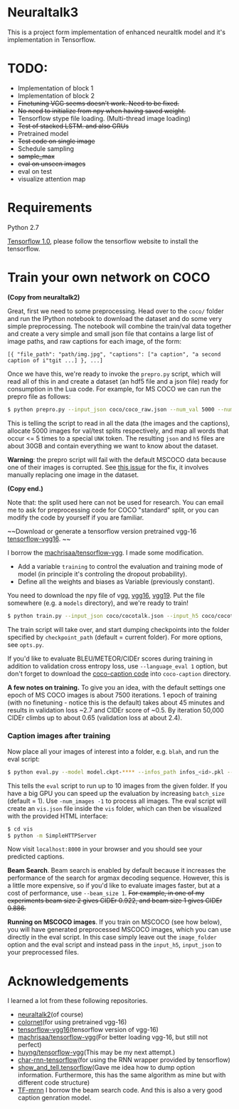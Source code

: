 # Neuraltalk3
This is a project form implementation of enhanced neuraltlk model and it's implementation in Tensorflow.



# TODO:
- Implementation of block 1
- Implementation of block 2
- ~~Finetuning VGG seems doesn't work. Need to be fixed.~~
- ~~No need to initialize from npy when having saved weight.~~
- Tensorflow stype file loading. (Multi-thread image loading)
- ~~Test of stacked LSTM. and also GRUs~~
- Pretrained model
- ~~Test code on single image~~
- Schedule sampling
- ~~sample_max~~
- ~~eval on unseen images~~
- eval on test
- visualize attention map

# Requirements
Python 2.7

[Tensorflow 1.0](https://github.com/tensorflow/tensorflow), please follow the tensorflow website to install the tensorflow.

# Train your own network on COCO
**(Copy from neuraltalk2)**

Great, first we need to some preprocessing. Head over to the `coco/` folder and run the IPython notebook to download the dataset and do some very simple preprocessing. The notebook will combine the train/val data together and create a very simple and small json file that contains a large list of image paths, and raw captions for each image, of the form:

```
[{ "file_path": "path/img.jpg", "captions": ["a caption", "a second caption of i"tgit ...] }, ...]
```

Once we have this, we're ready to invoke the `prepro.py` script, which will read all of this in and create a dataset (an hdf5 file and a json file) ready for consumption in the Lua code. For example, for MS COCO we can run the prepro file as follows:

```bash
$ python prepro.py --input_json coco/coco_raw.json --num_val 5000 --num_test 5000 --images_root coco/images --word_count_threshold 5 --output_json coco/cocotalk.json --output_h5 coco/cocotalk.h5
```

This is telling the script to read in all the data (the images and the captions), allocate 5000 images for val/test splits respectively, and map all words that occur <= 5 times to a special `UNK` token. The resulting `json` and `h5` files are about 30GB and contain everything we want to know about the dataset.

**Warning**: the prepro script will fail with the default MSCOCO data because one of their images is corrupted. See [this issue](https://github.com/karpathy/neuraltalk2/issues/4) for the fix, it involves manually replacing one image in the dataset.

**(Copy end.)**

Note that: the split used here can not be used for research. You can email me to ask for preprocessing code for COCO "standard" split, or you can modify the code by yourself if you are familiar.

~~Download or generate a tensorflow version pretrained vgg-16 [tensorflow-vgg16](https://github.com/ry/tensorflow-vgg16). ~~

I borrow the [machrisaa/tensorflow-vgg](https://github.com/machrisaa/tensorflow-vgg). I made some modification.
- Add a variable `training` to control the evaluation and training mode of model (in principle it's controling the dropout probability).
- Define all the weights and biases as Variable (previously constant).

You need to download the npy file of vgg, [vgg16](https://dl.dropboxusercontent.com/u/50333326/vgg16.npy), [vgg19](https://dl.dropboxusercontent.com/u/50333326/vgg19.npy). Put the file somewhere (e.g. a `models` directory), and we're ready to train!

```bash
$ python train.py --input_json coco/cocotalk.json --input_h5 coco/cocotalk.h5 --checkpoint_path ./log --save_checkpoint_every 2000 --val_images_use 3200
```

The train script will take over, and start dumping checkpoints into the folder specified by `checkpoint_path` (default = current folder). For more options, see `opts.py`.

If you'd like to evaluate BLEU/METEOR/CIDEr scores during training in addition to validation cross entropy loss, use `--language_eval 1` option, but don't forget to download the [coco-caption code](https://github.com/tylin/coco-caption) into `coco-caption` directory.

**A few notes on training.** To give you an idea, with the default settings one epoch of MS COCO images is about 7500 iterations. 1 epoch of training (with no finetuning - notice this is the default) takes about 45 minutes and results in validation loss ~2.7 and CIDEr score of ~0.5. By iteration 50,000 CIDEr climbs up to about 0.65 (validation loss at about 2.4).

### Caption images after training

Now place all your images of interest into a folder, e.g. `blah`, and run
the eval script:

```bash
$ python eval.py --model model.ckpt-**** --infos_path infos_<id>.pkl --image_folder <image_folder> --num_images 10
```

This tells the `eval` script to run up to 10 images from the given folder. If you have a big GPU you can speed up the evaluation by increasing `batch_size` (default = 1). Use `-num_images -1` to process all images. The eval script will create an `vis.json` file inside the `vis` folder, which can then be visualized with the provided HTML interface:

```bash
$ cd vis
$ python -m SimpleHTTPServer
```

Now visit `localhost:8000` in your browser and you should see your predicted captions.

**Beam Search**. Beam search is enabled by default because it increases the performance of the search for argmax decoding sequence. However, this is a little more expensive, so if you'd like to evaluate images faster, but at a cost of performance, use `--beam_size 1`. ~~For example, in one of my experiments beam size 2 gives CIDEr 0.922, and beam size 1 gives CIDEr 0.886.~~

**Running on MSCOCO images**. If you train on MSCOCO (see how below), you will have generated preprocessed MSCOCO images, which you can use directly in the eval script. In this case simply leave out the `image_folder` option and the eval script and instead pass in the `input_h5`, `input_json` to your preprocessed files.

# Acknowledgements
I learned a lot from these following repositories.

- [neuraltalk2](https://github.com/karpathy/neuraltalk2)(of course)
- [colornet](https://github.com/pavelgonchar/colornet)(for using pretrained vgg-16)
- [tensorflow-vgg16](https://github.com/ry/tensorflow-vgg16.git)(tensorflow version of vgg-16)
- [machrisaa/tensorflow-vgg](https://github.com/machrisaa/tensorflow-vgg)(For better loading vgg-16, but still not perfect)
- [huyng/tensorflow-vgg](https://github.com/huyng/tensorflow-vgg)(This may be my next attempt.)
- [char-rnn-tensorflow](https://github.com/sherjilozair/char-rnn-tensorflow)(for using the RNN wrapper provided by tensorflow)
- [show_and_tell.tensorflow](https://github.com/jazzsaxmafia/show_and_tell.tensorflow)(Gave me idea how to dump option information. Furthermore, this has the same algorithm as mine but with different code structure)
- [TF-mrnn](https://github.com/mjhucla/TF-mRNN) I borrow the beam search code. And this is also a very good caption genration model.
